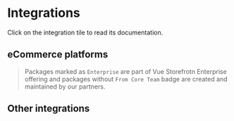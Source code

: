# Integrations

Click on the integration tile to read its documentation.

## eCommerce platforms

> Packages marked as `Enterprise` are part of Vue Storefrotn Enterprise offering and packages without `From Core Team` badge are created and maintained by our partners.

<IntegrationList>
  <IntegrationTile
    name="Commercetools"
    image="https://encrypted-tbn0.gstatic.com/images?q=tbn:ANd9GcSDv0xv5L7h00af2On5MIbw-ZC9NZ2xR4URUE1KiAtz4ht8i5s5LaiofJhZ-V9uKs85jA&usqp=CAU"
    category="eCommerce"
    isEnterprise="true"
    :from-core="true"
    link="/v2/commercetools"
  />
  <IntegrationTile
    name="Magento"
    image="https://www.plentymarkets.co.uk/tpl/blog/2226/Magento_Logo.png"
    category="eCommerce"
    isBeta="true"
    link="https://docs.vuestorefront.io/magento"
  />
  <IntegrationTile
    name="Salesforce Commerce Cloud"
    image="https://account.demandware.com/dwsso/XUI/themes/salesforce/images/2016sf_CommerceCloud_logo_RGB.png"
    category="eCommerce"
    isBeta="true"
    link="https://docs.vuestorefront.io/sfcc"
  />
  <IntegrationTile
    name="Spryker"
    image="https://getlogovector.com/wp-content/uploads/2019/06/spryker-logo-vector.png"
    category="eCommerce"
    isBeta="true"
    link="https://docs.vuestorefront.io/spryker"
  />
  <IntegrationTile
    name="Shopify"
    image="https://upload.wikimedia.org/wikipedia/commons/thumb/0/0e/Shopify_logo_2018.svg/1024px-Shopify_logo_2018.svg.png"
    category="eCommerce"
    isBeta="true"
    link="/v2/shopify"
  />
  <IntegrationTile
    name="Virto Commerce"
    image="https://tadviser.ru/images/3/3d/Virto_Commerce_logo.png"
    category="eCommerce"
    isWip="true"
  />
  <IntegrationTile
    name="BigCommerce"
    image="https://s3.amazonaws.com/www1.bigcommerce.com/assets/mediakit/downloads/BigCommerce-logo-dark.png"
    category="eCommerce"
    isWip="true"
  />
</IntegrationList>

## Other integrations

<IntegrationList filterable="true">
  <IntegrationTile
    name="Storyblok"
    image="//a.storyblok.com/f/51376/3856x824/fea44d52a9/colored-full.png"
    category="CMS"
    :compatibility="[]"
    isOpenSource="true"
    isEnterprise="true"
    :from-core="true"
    link="https://docs.vuestorefront.io/storyblok"
  />
  <IntegrationTile
    name="Amplience"
    image="https://mma.prnewswire.com/media/1336916/Amplience_Logo.jpg?p=publish"
    isEnterprise="true"
    :compatibility="[]"
    category="CMS"
    :from-core="true"
    link="https://docs.vuestorefront.io/amplience"
  />
  <IntegrationTile
    name="Contentstack"
    image="https://commercetools.com/wp-content/uploads/2019/08/contentstack-full-logo-color-jim-odlum.png"
    isEnterprise="true"
    :compatibility="[]"
    category="CMS"
    :from-core="true"
    link="https://docs.vuestorefront.io/contentstack"
  />
  <IntegrationTile
    name="Contentful"
    image="https://d21buns5ku92am.cloudfront.net/41748/images/347966-contentful-logo-wordmark-dark%20%281%29-4cd185-medium-1582664935.png"
    isEnterprise="true"
    :compatibility="[]"
    category="CMS"
    :from-core="true"
    link="https://docs.vuestorefront.io/contentful/"
  />
  <IntegrationTile
    name="Bazaarvoice"
    image="https://lever-client-logos.s3.us-west-2.amazonaws.com/714170d1-1117-4943-89d7-fa08f7e6af25-1599041851236.png"
    :compatibility="[]"
    category="Reviews"
    isEnterprise="true"
    fromCore="true"
    link="./bazaarvoice.html"
  />
  <IntegrationTile
    name="Redis"
    image="https://download.logo.wine/logo/Redis/Redis-Logo.wine.png"
    :compatibility="[]"
    category="Cache"
    isEnterprise="true"
    fromCore="true"
    link="./redis-cache.html"
  />
  <IntegrationTile
    name="LexasCMS"
    image="https://uploads-ssl.webflow.com/5e7cf661c23ac9df156d9c3d/600968c141eb1b7f86436e77_lexascms-logo.svg"
    :compatibility="[]"
    category="CMS"
    link="https://github.com/LexasCMS/vsf-next-lexascms"
  />
  <IntegrationTile
    name="Checkout.com"
    image="https://www.pilcher.london/wp-content/uploads/2020/07/11.-CheckOut.png"
    category="Payment"
    isOpenSource="true"
    :compatibility="['commercetools']"
    :from-core="true"
    link="https://www.npmjs.com/package/@vue-storefront/checkout-com"
  />
  <IntegrationTile
    name="Adyen"
    image="https://upload.wikimedia.org/wikipedia/commons/thumb/a/a2/Adyen_Corporate_Logo.svg/1280px-Adyen_Corporate_Logo.svg.png"
    category="Payment"
    isEnterprise="true"
    :compatibility="['commercetools']"
    :from-core="true"
    link="./adyen.html"
  />
  <IntegrationTile
    name="Bloomreach"
    image="https://commercetools.com/wp-content/uploads/2018/07/bloomreach_logo.png"
    :category="['CMS', 'search']"
    :compatibility="['commercetools']"
    :from-core="true"
    isWip="true"
  />
  <IntegrationTile
    name="Magnolia"
    image="https://upload.wikimedia.org/wikipedia/commons/thumb/a/a1/Magnolia_%28CMS%29_logo.svg/1280px-Magnolia_%28CMS%29_logo.svg.png"
    category="['Authentication']"
    :compatibility="['commercetools']"
    isWip="true"
  />
  <IntegrationTile
    name="Recurly"
    image="https://encrypted-tbn0.gstatic.com/images?q=tbn:ANd9GcSmB9-ZV9SViKzkOzrKlgPvZPC0nbAbLQoAPA&usqp=CAU"
    category="Payment"
    :compatibility="['commercetools']"
    :from-core="true"
    isWip="true"
  />
  <IntegrationTile
    name="Algolia"
    image="https://seekvectorlogo.com/wp-content/uploads/2019/07/algolia-vector-logo.png"
    category="['CMS', 'search']"
    :compatibility="['commercetools']"
    :from-core="true"
    isWip="true"
  />
  <IntegrationTile
    name="Auth0"
    image="https://cdn.geekwire.com/wp-content/uploads/2015/06/Auth0-300x122.png"
    category="['Authentication']"
    :compatibility="['commercetools']"
    :from-core="true"
    isWip="true"
  />
</IntegrationList>
